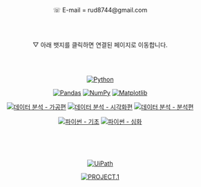 <p align="center">
    <a> ☏ E-mail = rud8744@gmail.com </a>
</p>

<br>
<br>

<p align="center">
    <a> ▽ 아래 뱃지를 클릭하면 연결된 페이지로 이동합니다. </a>
</p>

<br>
<br>

<p align="center">
    <a href="https://www.python.org/"><img src="https://img.shields.io/badge/Python-blue.svg?logo=python&logoColor=white&style=for-the-badge" alt="Python"></a>
</p>

<p align="center">
    <a href="https://pandas.pydata.org/"><img src="https://img.shields.io/badge/pandas-blue.svg?logo=pandas&logoColor=white&style=for-the-badge" alt="Pandas"></a>
    <a href="https://numpy.org/"><img src="https://img.shields.io/badge/numpy-blue.svg?logo=numpy&logoColor=white&style=for-the-badge" alt="NumPy"></a>
    <a href="https://matplotlib.org/"><img src="https://img.shields.io/badge/matplotlib-blue.svg?logo=matplotlib&logoColor=white&style=for-the-badge" alt="Matplotlib"></a>
 
<p align="center">
    <a href="https://rud8744.tistory.com/3"><img src="https://img.shields.io/badge/데이터 분석 - 가공편-ffffff.svg?style=for-the-badge" alt="데이터 분석 - 가공편"></a>
    <a href="https://rud8744.tistory.com/4"><img src="https://img.shields.io/badge/데이터 분석 - 시각화편-ffffff.svg?style=for-the-badge" alt="데이터 분석 - 시각화편"></a>
    <a href="https://rud8744.tistory.com/5"><img src="https://img.shields.io/badge/데이터 분석 - 분석편-ffffff.svg?style=for-the-badge" alt="데이터 분석 - 분석편"></a>
</p>

<p align="center">
    <a href="https://github.com/rud8744/alpaco/tree/main/%EA%B8%B0%EC%B4%88%ED%95%99%EC%8A%B5"><img src="https://img.shields.io/badge/파이썬 - 기초-ffffff.svg?style=for-the-badge" alt="파이썬 - 기초"></a>
    <a href="https://github.com/rud8744/alpaco/tree/main/%EB%B3%B5%EC%8A%B5%EC%99%84%EB%A3%8C"><img src="https://img.shields.io/badge/파이썬 - 심화-ffffff.svg?style=for-the-badge" alt="파이썬 - 심화"></a>
</p>
<br>
<br>
<br>

<p align="center">
    <a href="https://www.uipath.com/"><img src="https://img.shields.io/badge/UiPath-orange.svg?logo=uipath&logoColor=white&style=for-the-badge" alt="UiPath"></a>
</p>

<p align="center">
    <a href="https://example.com"><img src="https://img.shields.io/badge/PROJECT.1-ffffff.svg?style=for-the-badge" alt="PROJECT.1"></a>
</p>


<!--
**rud8744/rud8744** is a ✨ _special_ ✨ repository because its `README.md` (this file) appears on your GitHub profile.

Here are some ideas to get you started:

- 🔭 I’m currently working on ...
- 🌱 I’m currently learning ...
- 👯 I’m looking to collaborate on ...
- 🤔 I’m looking for help with ...
- 💬 Ask me about ...
- 📫 How to reach me: ...
- 😄 Pronouns: ...
- ⚡ Fun fact: ...
-->
